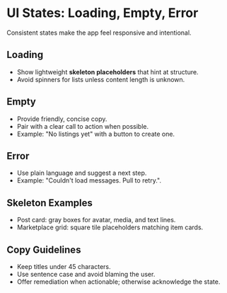 # UI States: Loading, Empty, Error

Consistent states make the app feel responsive and intentional.

## Loading
- Show lightweight **skeleton placeholders** that hint at structure.
- Avoid spinners for lists unless content length is unknown.

## Empty
- Provide friendly, concise copy.
- Pair with a clear call to action when possible.
- Example: "No listings yet" with a button to create one.

## Error
- Use plain language and suggest a next step.
- Example: "Couldn't load messages. Pull to retry.".

## Skeleton Examples
- Post card: gray boxes for avatar, media, and text lines.
- Marketplace grid: square tile placeholders matching item cards.

## Copy Guidelines
- Keep titles under 45 characters.
- Use sentence case and avoid blaming the user.
- Offer remediation when actionable; otherwise acknowledge the state.

